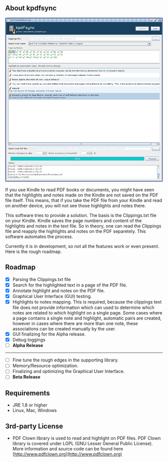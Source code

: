 ## About kpdfsync

![Screenshot](/docs/images/screenshot_alpha.png)

If you use Kindle to read PDF books or documents, you might have seen that the highlights and notes
made on the Kindle are not saved on the PDF file itself. This means, that if you take the PDF file
from your Kindle and read on another device, you will not see those highlights and notes there.

This software tries to provide a solution. The basis is the Clippings.txt file on your Kindle.
Kindle saves the page numbers and content of the highlights and notes in the text file. So in
theory, one can read the Clippings file and reapply the highlights and notes on the PDF separetely.
This software automates the process.

Currently it is in development, so not all the features work or even present. Here is the rough
roadmap.

## Roadmap

- [X] Parsing the Clippings.txt file
- [X] Search for the highlighted text in a page of the PDF file.
- [X] Annotate highlight and notes on the PDF file.
- [X] Graphical User Interface (GUI) testing.
- [X] Highlights to notes mapping. This is required, because the clippings text file does not
  provide information which can used to determine which notes are related to which highlight on a
  single page. Some cases where a page contains a single note and highlight, automatic pairs are
  created, however in cases where there are more than one note, these associations can be created
  manually by the user.
- [X] GUI finalizing for the Alpha release.
- [X] Debug loggings
- [ ] **Alpha Release**

----

- [ ] Fine tune the rough edges in the supporting library.
- [ ] Memory/Resource optimization.
- [ ] Finalizing and optimizing the Graphical User Interface.
- [ ] **Beta Release**

## Requirements
- JRE 1.8 or higher
- Linux, Mac, Windows

## 3rd-party License

* PDF Clown library is used to read and highlight on PDF files. PDF Clown library is covered under
LGPL (GNU Lesser General Public License).
More information and source code can be found here [http://www.pdfclown.org](http://www.pdfclown.org)
